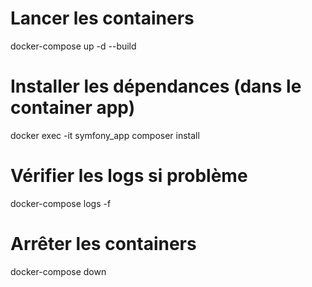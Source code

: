 # Lancer les containers
docker-compose up -d --build

# Installer les dépendances (dans le container app)
docker exec -it symfony_app composer install

# Vérifier les logs si problème
docker-compose logs -f

# Arrêter les containers
docker-compose down